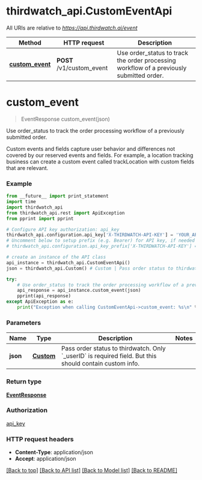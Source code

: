 # thirdwatch_api.CustomEventApi

All URIs are relative to *https://api.thirdwatch.ai/event*

Method | HTTP request | Description
------------- | ------------- | -------------
[**custom_event**](CustomEventApi.md#custom_event) | **POST** /v1/custom_event | Use order_status to track the order processing workflow of a previously submitted order.


# **custom_event**
> EventResponse custom_event(json)

Use order_status to track the order processing workflow of a previously submitted order.

Custom events and fields capture user behavior and differences not covered by our reserved events and fields. For example, a location tracking business can create a custom event called trackLocation with custom fields that are relevant. 

### Example 
```python
from __future__ import print_statement
import time
import thirdwatch_api
from thirdwatch_api.rest import ApiException
from pprint import pprint

# Configure API key authorization: api_key
thirdwatch_api.configuration.api_key['X-THIRDWATCH-API-KEY'] = 'YOUR_API_KEY'
# Uncomment below to setup prefix (e.g. Bearer) for API key, if needed
# thirdwatch_api.configuration.api_key_prefix['X-THIRDWATCH-API-KEY'] = 'Bearer'

# create an instance of the API class
api_instance = thirdwatch_api.CustomEventApi()
json = thirdwatch_api.Custom() # Custom | Pass order status to thirdwatch. Only `_userID` is required field. But this should contain custom info.

try: 
    # Use order_status to track the order processing workflow of a previously submitted order.
    api_response = api_instance.custom_event(json)
    pprint(api_response)
except ApiException as e:
    print("Exception when calling CustomEventApi->custom_event: %s\n" % e)
```

### Parameters

Name | Type | Description  | Notes
------------- | ------------- | ------------- | -------------
 **json** | [**Custom**](Custom.md)| Pass order status to thirdwatch. Only &#x60;_userID&#x60; is required field. But this should contain custom info. | 

### Return type

[**EventResponse**](EventResponse.md)

### Authorization

[api_key](../README.md#api_key)

### HTTP request headers

 - **Content-Type**: application/json
 - **Accept**: application/json

[[Back to top]](#) [[Back to API list]](../README.md#documentation-for-api-endpoints) [[Back to Model list]](../README.md#documentation-for-models) [[Back to README]](../README.md)

